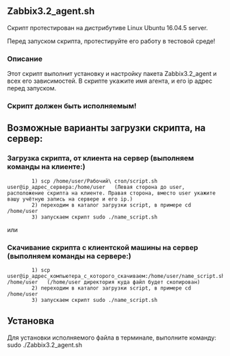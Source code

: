 ## Zabbix3.2_agent.sh

Скрипт протестирован на дистрибутиве Linux Ubuntu 16.04.5 server.

Перед запуском скрипта, протестируйте его работу в тестовой среде!

### Описание
Этот скрипт выполнит установку и настройку пакета Zabbix3.2_agent и всех его зависимостей. 
В скрипте укажите имя агента, и его ip адрес перед запуском.

### Скрипт должен быть исполняемым! 

## Возможные варианты загрузки скрипта, на сервер:

### Загрузка скрипта, от клиента на сервер (выполняем команды на клиенте:)

            1) scp /home/user/Рабочий\ стол/script.sh user@ip_адрес_сервера:/home/user   (Левая сторона до user, расположение скрипта на клиенте. Правая сторона, вместо user укажите вашу учётную запись на сервере и его ip.)
 	        2) переходим в каталог загрузки script, в примере сd /home/user 
            3) запускаем скрипт sudo ./name_script.sh

или

### Скачивание скрипта с клиентской машины на сервер (выполняем команды на сервере:) 
            1) scp user@ip_адрес_компьютера_с_которого_скачиваем:/home/user/name_script.sh /home/user   (/home/user директория куда файл будет скопирован)
 	        2) переходим в каталог загрузки script, в примере сd /home/user 
            3) запускаем скрипт sudo ./name_script.sh

## Установка
Для установки исполняемого файла в терминале, выполните команду:
sudo ./Zabbix3.2_agent.sh
 
